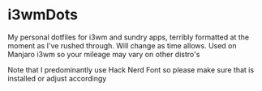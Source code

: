# i3wmDots
My personal dotfiles for i3wm and sundry apps, terribly formatted at the moment as I've rushed through. Will change as time allows. Used on Manjaro i3wm so your mileage may vary on other distro's

Note that I predominantly use Hack Nerd Font so please make sure that is installed or
adjust accordingy
